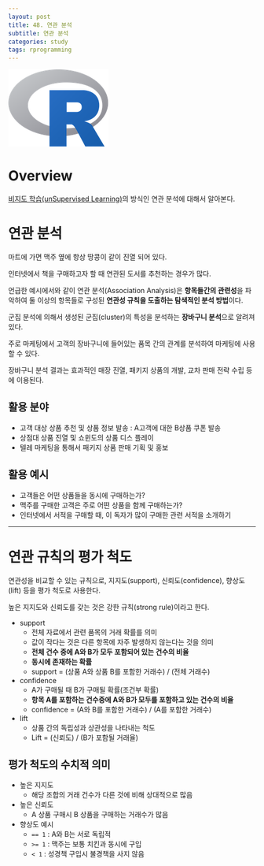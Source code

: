 ```yaml
---
layout: post
title: 48. 연관 분석
subtitle: 연관 분석
categories: study
tags: rprogramming
---
```


![r](/assets/img/logo/r-logo.png)

# Overview

[비지도 학습(unSupervised Learning)](https://rap0d.github.io/study/2019/11/15/r_046_unsupervised01/)의 방식인 연관 분석에 대해서 알아본다.

# 연관 분석

마트에 가면 맥주 옆에 항상 땅콩이 같이 진열 되어 있다.

인터넷에서 책을 구매하고자 할 때 연관된 도서를 추천하는 경우가 많다.

언급한 예시에서와 같이 연관 분석(Association Analysis)은 **항목들간의 관련성**을 파악하여 둘 이상의 항목들로 구성된 **연관성 규칙을 도출하는 탐색적인 분석 방법**이다.

군집 분석에 의해서 생성된 군집(cluster)의 특성을 분석하는 **장바구니 분석**으로 알려져 있다.

주로 마케팅에서 고객의 장바구니에 들어있는 품목 간의 관계를 분석하여 마케팅에 사용할 수 있다.

장바구니 분석 결과는 효과적인 매장 진열, 패키지 상품의 개발, 교차 판매 전략 수립 등에 이용된다.

## 활용 분야

- 고객 대상 상품 추천 및 상품 정보 발송 : A고객에 대한 B상품 쿠폰 발송
- 상점대 상품 진열 및 쇼윈도의 상품 디스 플레이
- 텔레 마케팅을 통해서 패키지 상품 판매 기획 및 홍보

## 활용 예시

- 고객들은 어떤 상품들을 동시에 구매하는가?
- 맥주를 구매한 고객은 주로 어떤 상품을 함께 구매하는가?
- 인터넷에서 서적을 구매할 때, 이 독자가 많이 구매한 관련 서적을 소개하기

***

# 연관 규칙의 평가 척도

연관성을 비교할 수 있는 규칙으로, 지지도(support), 신뢰도(confidence), 향상도(lift) 등을 평가 척도로 사용한다.

높은 지지도와 신뢰도를 갖는 것은 강한 규칙(strong rule)이라고 한다.

- support
  - 전체 자료에서 관련 품목의 거래 확률를 의미
  - 값이 작다는 것은 다른 항목에 자주 발생하지 않는다는 것을 의미
  - **전체 건수 중에 A와 B가 모두 포함되어 있는 건수의 비율**
  - **동시에 존재하는 확률**
  - support = (상품 A와 상품 B를 포함한 거래수) / (전체 거래수)
- confidence
  - A가 구매될 때 B가 구매될 확률(조건부 확률)
  - **항목 A를 포함하는 건수중에 A와 B가 모두를 포함하고 있는 건수의 비율**
  - confidence = (A와 B를 포함한 거래수) / (A를 포함한 거래수)
- lift
  - 상품 간의 독립성과 상관성을 나타내는 척도 
  - Lift = (신뢰도) / (B가 포함될 거래율)

## 평가 척도의 수치적 의미

- 높은 지지도
  - 해당 조합의 거래 건수가 다른 것에 비해 상대적으로 많음
- 높은 신뢰도
  - A 상품 구매시 B 상품을 구매하는 거래수가 많음
- 향상도 예시
  - `== 1` : A와 B는 서로 독립적
  - `>= 1` : 맥주는 보통 치킨과 동시에 구입
  - `< 1` : 성경책 구입시 불경책을 사지 않음
